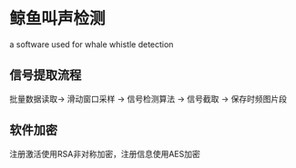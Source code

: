 # 鲸鱼叫声检测
a software used for whale whistle detection 
 
## 信号提取流程
批量数据读取-> 滑动窗口采样 -> 信号检测算法 -> 信号截取 -> 保存时频图片段

## 软件加密

注册激活使用RSA非对称加密，注册信息使用AES加密

